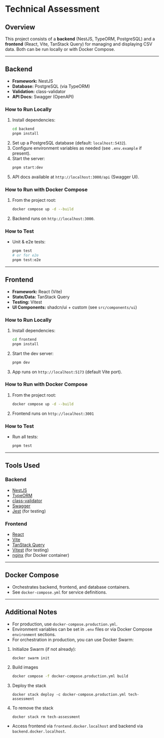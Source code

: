 # Technical Assessment

## Overview
This project consists of a **backend** (NestJS, TypeORM, PostgreSQL) and a **frontend** (React, Vite, TanStack Query) for managing and displaying CSV data. Both can be run locally or with Docker Compose.

---

## Backend
- **Framework:** NestJS
- **Database:** PostgreSQL (via TypeORM)
- **Validation:** class-validator
- **API Docs:** Swagger (OpenAPI)

### How to Run Locally
1. Install dependencies:
   ```sh
   cd backend
   pnpm install
   ```
2. Set up a PostgreSQL database (default: `localhost:5432`).
3. Configure environment variables as needed (see `.env.example` if present).
4. Start the server:
   ```sh
   pnpm start:dev
   ```
5. API docs available at `http://localhost:3000/api` (Swagger UI).

### How to Run with Docker Compose
1. From the project root:
   ```sh
   docker compose up -d --build
   ```
2. Backend runs on `http://localhost:3000`.

### How to Test
- Unit & e2e tests:
  ```sh
  pnpm test
  # or for e2e
  pnpm test:e2e
  ```

---

## Frontend
- **Framework:** React (Vite)
- **State/Data:** TanStack Query
- **Testing:** Vitest
- **UI Components:** shadcn/ui + custom (see `src/components/ui`)

### How to Run Locally
1. Install dependencies:
   ```sh
   cd frontend
   pnpm install
   ```
2. Start the dev server:
   ```sh
   pnpm dev
   ```
3. App runs on `http://localhost:5173` (default Vite port).

### How to Run with Docker Compose
1. From the project root:
   ```sh
   docker compose up -d --build
   ```
2. Frontend runs on `http://localhost:3001`

### How to Test
- Run all tests:
  ```sh
  pnpm test
  ```

---

## Tools Used

### Backend
- [NestJS](https://nestjs.com/)
- [TypeORM](https://typeorm.io/)
- [class-validator](https://github.com/typestack/class-validator)
- [Swagger](https://swagger.io/)
- [Jest](https://jestjs.io/) (for testing)

### Frontend
- [React](https://react.dev/)
- [Vite](https://vitejs.dev/)
- [TanStack Query](https://tanstack.com/query/latest)
- [Vitest](https://vitest.dev/) (for testing)
- [nginx](https://nginx.org/) (for Docker container)

---

## Docker Compose
- Orchestrates backend, frontend, and database containers.
- See `docker-compose.yml` for service definitions.

---

## Additional Notes
- For production, use `docker-compose.production.yml`.
- Environment variables can be set in `.env` files or via Docker Compose `environment` sections.
- For orchestration in production, you can use Docker Swarm:
1. Initialize Swarm (if not already):
    ```sh
    docker swarm init
    ```
2. Build images
    ```sh
    docker compose -f docker-compose.production.yml build
    ```
3. Deploy the stack
    ```
    docker stack deploy -c docker-compose.production.yml tech-assessment
    ```
4. To remove the stack
    ```
    docker stack rm tech-assessment
    ```
- Access frontend via `frontend.docker.localhost` and backend via `backend.docker.localhost`.
